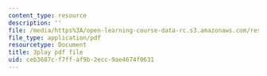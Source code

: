 ```yaml
---
content_type: resource
description: ''
file: /media/https%3A/open-learning-course-data-rc.s3.amazonaws.com/res-6-012-introduction-to-probability-spring-2018/ceb3687cf7ffaf9b2ecc9ae4674f0631_d5pnfFvggYk.pdf
file_type: application/pdf
resourcetype: Document
title: 3play pdf file
uid: ceb3687c-f7ff-af9b-2ecc-9ae4674f0631
---
```

